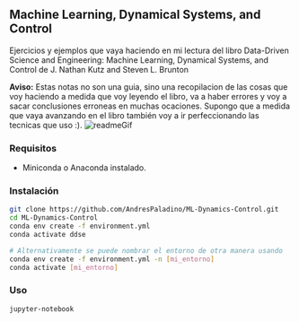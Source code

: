 ## Machine Learning, Dynamical Systems, and Control
Ejercicios y ejemplos que vaya haciendo en mi lectura del libro Data-Driven Science and Engineering: Machine Learning, Dynamical Systems, and Control de J. Nathan Kutz and Steven L. Brunton

**Aviso:** Estas notas no son una guia, sino una recopilacion de las cosas que voy haciendo a medida que voy leyendo el libro, va a haber errores y voy a sacar conclusiones erroneas en muchas ocaciones. Supongo que a medida que vaya avanzando en el libro también voy a ir perfeccionando las tecnicas que uso :).
![readmeGif](CH01/generated_visualizations/readmeGif.gif)

### Requisitos
- Miniconda o Anaconda instalado.
### Instalación
```bash
git clone https://github.com/AndresPaladino/ML-Dynamics-Control.git
cd ML-Dynamics-Control
conda env create -f environment.yml
conda activate ddse

# Alternativamente se puede nombrar el entorno de otra manera usando
conda env create -f environment.yml -n [mi_entorno]
conda activate [mi_entorno]
 ```
### Uso
```bash
jupyter-notebook
```
